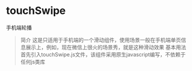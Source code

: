 # touchSwipe
手机端轮播
>简介
这是只适用于手机端的一个滑动组件，使用场景一般在手机端单页信息展示上，例如，现在微信上很火的场景秀，就是这种滑动效果
>基本用法
首先引入touchSwipe.js文件，该组件采用原生javascript编写，不依赖于任何js类库
    <script src="touchSwipe.js"></script>
    
    
